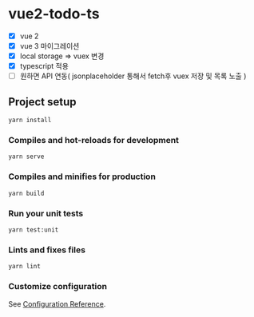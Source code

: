 # vue2-todo-ts

- [x] vue 2
- [x] vue 3 마이그레이션
- [x] local storage => vuex 변경
- [x] typescript 적용
- [ ] 원하면 API 연동( jsonplaceholder 통해서 fetch후 vuex 저장 및 목록 노출 )

## Project setup

```
yarn install
```

### Compiles and hot-reloads for development

```
yarn serve
```

### Compiles and minifies for production

```
yarn build
```

### Run your unit tests

```
yarn test:unit
```

### Lints and fixes files

```
yarn lint
```

### Customize configuration

See [Configuration Reference](https://cli.vuejs.org/config/).
